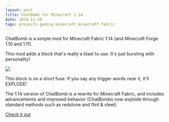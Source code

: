 ```yaml
---
layout: post
title: ChatBomb for Minecraft 1.14
date: 2019-11-10
tags: projects gaming minecraft minecraft-fabric
---
```


ChatBomb is a simple mod for Minecraft Fabric 1.14 (and Minecraft Forge 1.10 and 1.11).

This mod adds a block that's really a blast to use. It's just bursting with personality!

![](/images/chatbomb.gif)

This block is on a short fuse. If you say any trigger words near it, it'll EXPLODE!

The 1.14 version of ChatBomb is a rewrite for Minecraft Fabric, and includes advancements and improved behavior (ChatBombs now explode through standard methods such as redstone and flint & steel).

[Check it out](https://www.curseforge.com/minecraft/mc-mods/chat-bomb)

